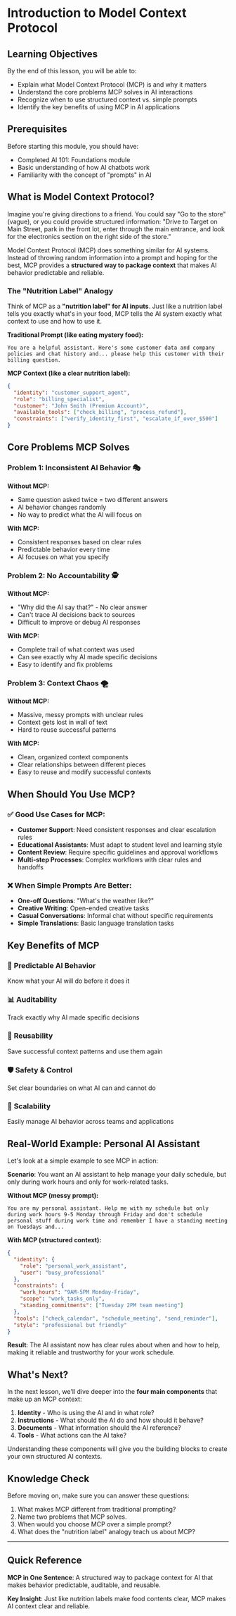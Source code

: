 # Introduction to Model Context Protocol

## Learning Objectives

By the end of this lesson, you will be able to:

- Explain what Model Context Protocol (MCP) is and why it matters
- Understand the core problems MCP solves in AI interactions
- Recognize when to use structured context vs. simple prompts
- Identify the key benefits of using MCP in AI applications

## Prerequisites

Before starting this module, you should have:

- Completed AI 101: Foundations module
- Basic understanding of how AI chatbots work
- Familiarity with the concept of "prompts" in AI

## What is Model Context Protocol?

Imagine you're giving directions to a friend. You could say "Go to the store" (vague), or you could provide structured information: "Drive to Target on Main Street, park in the front lot, enter through the main entrance, and look for the electronics section on the right side of the store."

Model Context Protocol (MCP) does something similar for AI systems. Instead of throwing random information into a prompt and hoping for the best, MCP provides a **structured way to package context** that makes AI behavior predictable and reliable.

### The "Nutrition Label" Analogy

Think of MCP as a **"nutrition label" for AI inputs**. Just like a nutrition label tells you exactly what's in your food, MCP tells the AI system exactly what context to use and how to use it.

**Traditional Prompt (like eating mystery food):**

```text
You are a helpful assistant. Here's some customer data and company policies and chat history and... please help this customer with their billing question.
```

**MCP Context (like a clear nutrition label):**

```json
{
  "identity": "customer_support_agent",
  "role": "billing_specialist", 
  "customer": "John Smith (Premium Account)",
  "available_tools": ["check_billing", "process_refund"],
  "constraints": ["verify_identity_first", "escalate_if_over_$500"]
}
```

## Core Problems MCP Solves

### Problem 1: Inconsistent AI Behavior 🎭

**Without MCP:**

- Same question asked twice = two different answers
- AI behavior changes randomly
- No way to predict what the AI will focus on

**With MCP:**

- Consistent responses based on clear rules
- Predictable behavior every time
- AI focuses on what you specify

### Problem 2: No Accountability 🕵️

**Without MCP:**

- "Why did the AI say that?" - No clear answer
- Can't trace AI decisions back to sources
- Difficult to improve or debug AI responses

**With MCP:**

- Complete trail of what context was used
- Can see exactly why AI made specific decisions
- Easy to identify and fix problems

### Problem 3: Context Chaos 🌪️

**Without MCP:**

- Massive, messy prompts with unclear rules
- Context gets lost in wall of text
- Hard to reuse successful patterns

**With MCP:**

- Clean, organized context components
- Clear relationships between different pieces
- Easy to reuse and modify successful contexts

## When Should You Use MCP?

### ✅ **Good Use Cases for MCP:**

- **Customer Support**: Need consistent responses and clear escalation rules
- **Educational Assistants**: Must adapt to student level and learning style
- **Content Review**: Require specific guidelines and approval workflows
- **Multi-step Processes**: Complex workflows with clear rules and handoffs

### ❌ **When Simple Prompts Are Better:**

- **One-off Questions**: "What's the weather like?"
- **Creative Writing**: Open-ended creative tasks
- **Casual Conversations**: Informal chat without specific requirements
- **Simple Translations**: Basic language translation tasks

## Key Benefits of MCP

### 🎯 **Predictable AI Behavior**

Know what your AI will do before it does it

### 📊 **Auditability**

Track exactly why AI made specific decisions

### 🔄 **Reusability**

Save successful context patterns and use them again

### 🛡️ **Safety & Control**

Set clear boundaries on what AI can and cannot do

### 🚀 **Scalability**

Easily manage AI behavior across teams and applications

## Real-World Example: Personal AI Assistant

Let's look at a simple example to see MCP in action:

**Scenario**: You want an AI assistant to help manage your daily schedule, but only during work hours and only for work-related tasks.

**Without MCP (messy prompt):**

```text
You are my personal assistant. Help me with my schedule but only during work hours 9-5 Monday through Friday and don't schedule personal stuff during work time and remember I have a standing meeting on Tuesdays and...
```

**With MCP (structured context):**

```json
{
  "identity": {
    "role": "personal_work_assistant",
    "user": "busy_professional"
  },
  "constraints": {
    "work_hours": "9AM-5PM Monday-Friday",
    "scope": "work_tasks_only",
    "standing_commitments": ["Tuesday 2PM team meeting"]
  },
  "tools": ["check_calendar", "schedule_meeting", "send_reminder"],
  "style": "professional but friendly"
}
```

**Result**: The AI assistant now has clear rules about when and how to help, making it reliable and trustworthy for your work schedule.

## What's Next?

In the next lesson, we'll dive deeper into the **four main components** that make up an MCP context:

1. **Identity** - Who is using the AI and in what role?
2. **Instructions** - What should the AI do and how should it behave?
3. **Documents** - What information should the AI reference?
4. **Tools** - What actions can the AI take?

Understanding these components will give you the building blocks to create your own structured AI contexts.

## Knowledge Check

Before moving on, make sure you can answer these questions:

1. What makes MCP different from traditional prompting?
2. Name two problems that MCP solves.
3. When would you choose MCP over a simple prompt?
4. What does the "nutrition label" analogy teach us about MCP?

---

## Quick Reference

**MCP in One Sentence**: A structured way to package context for AI that makes behavior predictable, auditable, and reusable.

**Key Insight**: Just like nutrition labels make food contents clear, MCP makes AI context clear and reliable.
